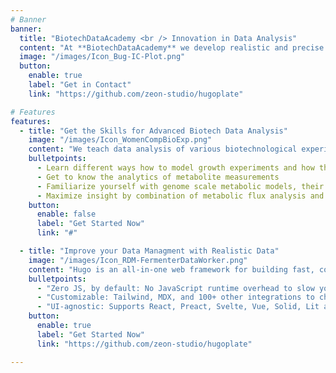 ```yaml
---
# Banner
banner:
  title: "BiotechDataAcademy <br /> Innovation in Data Analysis"
  content: "At **BiotechDataAcademy** we develop realistic and precise models of biotechnological processes. These models simulate complex experiments to speed up data analysis, test analysis workflows and improve data managment."
  image: "/images/Icon_Bug-IC-Plot.png"
  button:
    enable: true
    label: "Get in Contact"
    link: "https://github.com/zeon-studio/hugoplate"

# Features
features:
  - title: "Get the Skills for Advanced Biotech Data Analysis"
    image: "/images/Icon_WomenCompBioExp.png"
    content: "We teach data analysis of various biotechnological experiments and analytical devices with realistic hands-on data from simulated experiments."
    bulletpoints:
      - Learn different ways how to model growth experiments and how this matters in biotech
      - Get to know the analytics of metabolite measurements
      - Familiarize yourself with genome scale metabolic models, their construction and analysis
      - Maximize insight by combination of metabolic flux analysis and genome scale metabolic models
    button:
      enable: false
      label: "Get Started Now"
      link: "#"

  - title: "Improve your Data Managment with Realistic Data"
    image: "/images/Icon_RDM-FermenterDataWorker.png"
    content: "Hugo is an all-in-one web framework for building fast, content-focused websites. It offers a range of exciting features for developers and website creators. Some of the key features are:"
    bulletpoints:
      - "Zero JS, by default: No JavaScript runtime overhead to slow you down."
      - "Customizable: Tailwind, MDX, and 100+ other integrations to choose from."
      - "UI-agnostic: Supports React, Preact, Svelte, Vue, Solid, Lit and more."
    button:
      enable: true
      label: "Get Started Now"
      link: "https://github.com/zeon-studio/hugoplate"

---
```

